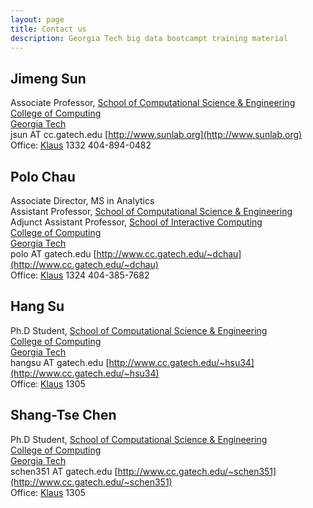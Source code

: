 ```yaml
---
layout: page
title: Contact us
description: Georgia Tech big data bootcampt training material
---
```


## Jimeng Sun
Associate Professor, [School of Computational Science & Engineering](http://www.cse.gatech.edu/) <br/>
[College of Computing](http://www.cc.gatech.edu/) <br/>
[Georgia Tech](http://www.gatech.edu/) <br/>
jsun<span style="display:none">hello</span>&nbsp;AT<span style="display:none">world</span>&nbsp;cc.gatech.edu        [http://www.sunlab.org](http://www.sunlab.org)  <br/>
Office: [Klaus](http://goo.gl/maps/ujoEt) 1332        404<span style="display:none">hello</span>-894-0482

##  Polo Chau
Associate Director, MS in Analytics <br/>
Assistant Professor, [School of Computational Science & Engineering](http://www.cse.gatech.edu/) <br/>
Adjunct Assistant Professor, [School of Interactive Computing](http://www.ic.gatech.edu/) <br/>
[College of Computing](http://www.cc.gatech.edu/) <br/>
[Georgia Tech](http://www.gatech.edu/) <br/>
polo<span style="display:none">hello</span>&nbsp;AT<span style="display:none">world</span>&nbsp;gatech.edu        [http://www.cc.gatech.edu/~dchau](http://www.cc.gatech.edu/~dchau)  <br/>
Office: [Klaus](http://goo.gl/maps/ujoEt) 1324        404<span style="display:none">hello</span>-385-7682


## Hang Su
Ph.D Student, [School of Computational Science & Engineering](http://www.cse.gatech.edu/) <br/>
[College of Computing](http://www.cc.gatech.edu/) <br/>
[Georgia Tech](http://www.gatech.edu/) <br/>
hangsu<span style="display:none">hello</span>&nbsp;AT<span style="display:none">world</span>&nbsp;gatech.edu        [http://www.cc.gatech.edu/~hsu34](http://www.cc.gatech.edu/~hsu34)  <br/>
Office: [Klaus](http://goo.gl/maps/ujoEt) 1305


## Shang-Tse Chen
Ph.D Student, [School of Computational Science & Engineering](http://www.cse.gatech.edu/) <br/>
[College of Computing](http://www.cc.gatech.edu/) <br/>
[Georgia Tech](http://www.gatech.edu/) <br/>
schen351<span style="display:none">hello</span>&nbsp;AT<span style="display:none">world</span>&nbsp;gatech.edu        [http://www.cc.gatech.edu/~schen351](http://www.cc.gatech.edu/~schen351)  <br/>
Office: [Klaus](http://goo.gl/maps/ujoEt) 1305